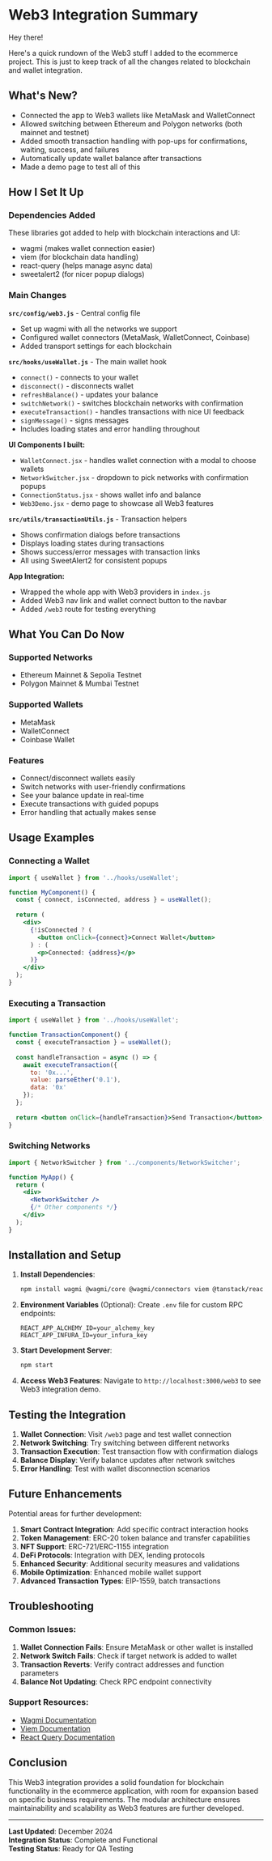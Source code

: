 # Web3 Integration Summary

Hey there!

Here's a quick rundown of the Web3 stuff I added to the ecommerce project. This is just to keep track of all the changes related to blockchain and wallet integration.

## What's New?

- Connected the app to Web3 wallets like MetaMask and WalletConnect
- Allowed switching between Ethereum and Polygon networks (both mainnet and testnet)
- Added smooth transaction handling with pop-ups for confirmations, waiting, success, and failures
- Automatically update wallet balance after transactions
- Made a demo page to test all of this

## How I Set It Up

### Dependencies Added

These libraries got added to help with blockchain interactions and UI:

- wagmi (makes wallet connection easier)
- viem (for blockchain data handling)
- react-query (helps manage async data)
- sweetalert2 (for nicer popup dialogs)

### Main Changes

**`src/config/web3.js`** - Central config file
- Set up wagmi with all the networks we support
- Configured wallet connectors (MetaMask, WalletConnect, Coinbase)
- Added transport settings for each blockchain

**`src/hooks/useWallet.js`** - The main wallet hook
- `connect()` - connects to your wallet
- `disconnect()` - disconnects wallet
- `refreshBalance()` - updates your balance
- `switchNetwork()` - switches blockchain networks with confirmation
- `executeTransaction()` - handles transactions with nice UI feedback
- `signMessage()` - signs messages
- Includes loading states and error handling throughout

**UI Components I built:**

- `WalletConnect.jsx` - handles wallet connection with a modal to choose wallets
- `NetworkSwitcher.jsx` - dropdown to pick networks with confirmation popups
- `ConnectionStatus.jsx` - shows wallet info and balance
- `Web3Demo.jsx` - demo page to showcase all Web3 features

**`src/utils/transactionUtils.js`** - Transaction helpers
- Shows confirmation dialogs before transactions
- Displays loading states during transactions
- Shows success/error messages with transaction links
- All using SweetAlert2 for consistent popups

**App Integration:**
- Wrapped the whole app with Web3 providers in `index.js`
- Added Web3 nav link and wallet connect button to the navbar
- Added `/web3` route for testing everything

## What You Can Do Now

### Supported Networks
- Ethereum Mainnet & Sepolia Testnet
- Polygon Mainnet & Mumbai Testnet

### Supported Wallets
- MetaMask
- WalletConnect
- Coinbase Wallet

### Features
- Connect/disconnect wallets easily
- Switch networks with user-friendly confirmations
- See your balance update in real-time
- Execute transactions with guided popups
- Error handling that actually makes sense

## Usage Examples

### Connecting a Wallet
```jsx
import { useWallet } from '../hooks/useWallet';

function MyComponent() {
  const { connect, isConnected, address } = useWallet();
  
  return (
    <div>
      {!isConnected ? (
        <button onClick={connect}>Connect Wallet</button>
      ) : (
        <p>Connected: {address}</p>
      )}
    </div>
  );
}
```

### Executing a Transaction
```jsx
import { useWallet } from '../hooks/useWallet';

function TransactionComponent() {
  const { executeTransaction } = useWallet();
  
  const handleTransaction = async () => {
    await executeTransaction({
      to: '0x...',
      value: parseEther('0.1'),
      data: '0x'
    });
  };
  
  return <button onClick={handleTransaction}>Send Transaction</button>;
}
```

### Switching Networks
```jsx
import { NetworkSwitcher } from '../components/NetworkSwitcher';

function MyApp() {
  return (
    <div>
      <NetworkSwitcher />
      {/* Other components */}
    </div>
  );
}
```

## Installation and Setup

1. **Install Dependencies**:
   ```bash
   npm install wagmi @wagmi/core @wagmi/connectors viem @tanstack/react-query sweetalert2
   ```

2. **Environment Variables** (Optional):
   Create `.env` file for custom RPC endpoints:
   ```
   REACT_APP_ALCHEMY_ID=your_alchemy_key
   REACT_APP_INFURA_ID=your_infura_key
   ```

3. **Start Development Server**:
   ```bash
   npm start
   ```

4. **Access Web3 Features**:
   Navigate to `http://localhost:3000/web3` to see Web3 integration demo.

## Testing the Integration

1. **Wallet Connection**: Visit `/web3` page and test wallet connection
2. **Network Switching**: Try switching between different networks
3. **Transaction Execution**: Test transaction flow with confirmation dialogs
4. **Balance Display**: Verify balance updates after network switches
5. **Error Handling**: Test with wallet disconnection scenarios

## Future Enhancements

Potential areas for further development:

1. **Smart Contract Integration**: Add specific contract interaction hooks
2. **Token Management**: ERC-20 token balance and transfer capabilities  
3. **NFT Support**: ERC-721/ERC-1155 integration
4. **DeFi Protocols**: Integration with DEX, lending protocols
5. **Enhanced Security**: Additional security measures and validations
6. **Mobile Optimization**: Enhanced mobile wallet support
7. **Advanced Transaction Types**: EIP-1559, batch transactions

## Troubleshooting

### Common Issues:

1. **Wallet Connection Fails**: Ensure MetaMask or other wallet is installed
2. **Network Switch Fails**: Check if target network is added to wallet
3. **Transaction Reverts**: Verify contract addresses and function parameters
4. **Balance Not Updating**: Check RPC endpoint connectivity

### Support Resources:

- [Wagmi Documentation](https://wagmi.sh)
- [Viem Documentation](https://viem.sh)
- [React Query Documentation](https://tanstack.com/query)

## Conclusion

This Web3 integration provides a solid foundation for blockchain functionality in the ecommerce application, with room for expansion based on specific business requirements. The modular architecture ensures maintainability and scalability as Web3 features are further developed.

---

**Last Updated**: December 2024  
**Integration Status**: Complete and Functional  
**Testing Status**: Ready for QA Testing
